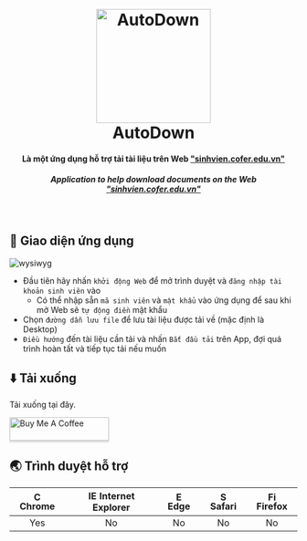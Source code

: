 ﻿
<h1 align="center">
  <br>
  <a href="https://github.com/thanhhuy114/AutoDown"><img src="./AutoDown/chu H.ico" alt="AutoDown" width="200"></a>
  <br>
  AutoDown
  <br>
</h1>

<h4 align="center">Là một ứng dụng hỗ trợ tải tài liệu trên Web <a href="sinhvien.cofer.edu.vn" target="_blank">"sinhvien.cofer.edu.vn"</a></h4>
<h5 align="center">Application to help download documents on the Web  <a href="sinhvien.cofer.edu.vn" target="_blank">"sinhvien.cofer.edu.vn"</a></h5>

<br>

## 📖 Giao diện ứng dụng

![wysiwyg](https://res.cloudinary.com/dvrzyngox/image/upload/v1726079670/auto_down/ui_app.png)

* Đầu tiên hãy nhấn `khởi động Web` để mở trình duyệt và `đăng nhập tài khoản sinh viên` vào
  - Có thể nhập sẵn `mã sinh viên` và `mật khẩu` vào ứng dụng để sau khi mở Web sẽ `tự động điền` mật khẩu
* Chọn `đường dẫn lưu file` để lưu tài liệu được tải về (mặc định là Desktop)
* `Điều hướng` đến tài liệu cần tải và nhấn `Bắt đầu tải` trên App, đợi quá trình hoàn tất và tiếp tục tải nếu muốn

## ⬇️ Tải xuống
Tải xuống tại đây.

<a href="https://github.com/thanhhuy114/AutoDown/releases/download/v2.0.0/setup.msi" target="_blank"><img src="https://static.vecteezy.com/system/resources/previews/012/243/354/non_2x/text-download-icon-design-free-png.png" alt="Buy Me A Coffee" style="height: 41px !important;width: 174px !important;box-shadow: 0px 3px 2px 0px rgba(190, 190, 190, 0.5) !important;-webkit-box-shadow: 0px 3px 2px 0px rgba(190, 190, 190, 0.5) !important;" ></a>

## 🌏 Trình duyệt hỗ trợ

| <img src="https://user-images.githubusercontent.com/1215767/34348387-a2e64588-ea4d-11e7-8267-a43365103afe.png" alt="Chrome" width="16px" height="16px" /> Chrome | <img src="https://user-images.githubusercontent.com/1215767/34348590-250b3ca2-ea4f-11e7-9efb-da953359321f.png" alt="IE" width="16px" height="16px" /> Internet Explorer | <img src="https://user-images.githubusercontent.com/1215767/34348380-93e77ae8-ea4d-11e7-8696-9a989ddbbbf5.png" alt="Edge" width="16px" height="16px" /> Edge | <img src="https://user-images.githubusercontent.com/1215767/34348394-a981f892-ea4d-11e7-9156-d128d58386b9.png" alt="Safari" width="16px" height="16px" /> Safari | <img src="https://user-images.githubusercontent.com/1215767/34348383-9e7ed492-ea4d-11e7-910c-03b39d52f496.png" alt="Firefox" width="16px" height="16px" /> Firefox |
| :---------: | :---------: | :---------: | :---------: | :---------: |
| Yes | No | No | No | No |

